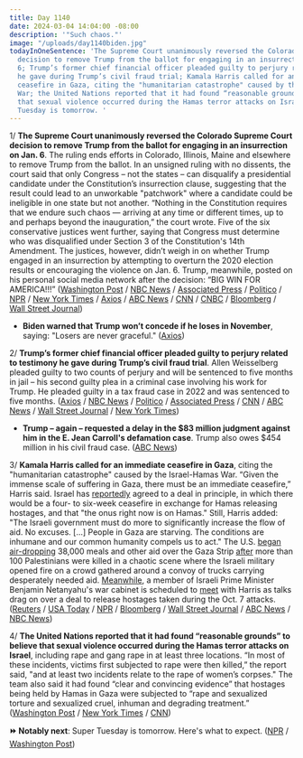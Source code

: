 ```yaml
---
title: Day 1140
date: 2024-03-04 14:04:00 -08:00
description: '"Such chaos."'
image: "/uploads/day1140biden.jpg"
todayInOneSentence: 'The Supreme Court unanimously reversed the Colorado Supreme Court
  decision to remove Trump from the ballot for engaging in an insurrection on Jan.
  6; Trump’s former chief financial officer pleaded guilty to perjury related to testimony
  he gave during Trump’s civil fraud trial; Kamala Harris called for an immediate
  ceasefire in Gaza, citing the "humanitarian catastrophe" caused by the Israel-Hamas
  War; the United Nations reported that it had found “reasonable grounds” to believe
  that sexual violence occurred during the Hamas terror attacks on Israel; and Super
  Tuesday is tomorrow. '
---
```


1/ **The Supreme Court unanimously reversed the Colorado Supreme Court decision to remove Trump from the ballot for engaging in an insurrection on Jan. 6**. The ruling ends efforts in Colorado, Illinois, Maine and elsewhere to remove Trump from the ballot. In an unsigned ruling with no dissents, the court said that only Congress – not the states – can disqualify a presidential candidate under the Constitution’s insurrection clause, suggesting that the result could lead to an unworkable "patchwork" where a candidate could be ineligible in one state but not another. “Nothing in the Constitution requires that we endure such chaos — arriving at any time or different times, up to and perhaps beyond the inauguration,” the court wrote. Five of the six conservative justices went further, saying that Congress must determine who was disqualified under Section 3 of the Constitution's 14th Amendment. The justices, however, didn’t weigh in on whether Trump engaged in an insurrection by attempting to overturn the 2020 election results or encouraging the violence on Jan. 6. Trump, meanwhile, posted on his personal social media network after the decision: “BIG WIN FOR AMERICA!!!” ([Washington Post](https://www.washingtonpost.com/politics/2024/03/04/supreme-court-trump-ballot-decision/) / [NBC News](https://www.nbcnews.com/politics/supreme-court/supreme-court-rules-trump-cannot-kicked-colorado-ballot-rcna132291) / [Associated Press](https://apnews.com/article/supreme-court-trump-insurrection-election-colorado-51e79c0f03013034c8a042cb278b6446) / [Politico](https://www.politico.com/news/2024/03/04/states-cant-remove-trump-from-ballot-supreme-court-says-00144673) / [NPR](https://www.npr.org/2024/03/04/1230453714/supreme-court-trump-colorado-ballot) / [New York Times](https://www.nytimes.com/live/2024/03/04/us/trump-supreme-court-colorado-ballot) / [Axios](https://www.axios.com/2024/03/04/supreme-court-trump-colorado-ballot) / [ABC News](https://abcnews.go.com/Politics/us-supreme-court-rules-trump-historic-14th-amendment/story?id=107158454) / [CNN](https://www.cnn.com/politics/live-news/supreme-court-opinion-trump-ballot-03-04-24/index.html) / [CNBC](https://www.cnbc.com/2024/03/04/supreme-court-rules-in-trump-colorado-ballot-case.html) / [Bloomberg](https://www.bloomberg.com/news/articles/2024-03-04/supreme-court-rules-trump-can-appear-on-presidential-ballots?srnd=homepage-americas&sref=MIBMEEoj) / [Wall Street Journal](https://www.wsj.com/us-news/law/supreme-court-ruling-trump-ballot-colorado-092852fe))

* **Biden warned that Trump won’t concede if he loses in November**, saying: "Losers are never graceful." ([Axios](https://www.axios.com/2024/03/04/biden-trump-2024-election-concede))

2/ **Trump’s former chief financial officer pleaded guilty to perjury related to testimony he gave during Trump’s civil fraud trial**. Allen Weisselberg pleaded guilty to two counts of perjury and will be sentenced to five months in jail – his second guilty plea in a criminal case involving his work for Trump. He pleaded guilty in a tax fraud case in 2022 and was sentenced to five months. ([Axios](https://www.axios.com/2024/03/04/allen-weisselberg-perjury-trump-trial-guilty-plea) / [NBC News](https://www.nbcnews.com/politics/donald-trump/ex-trump-cfo-weisselberg-plead-guilty-perjury-civil-fraud-case-rcna141612) / [Politico](https://www.politico.com/news/2024/03/04/trump-cfo-weisselberg-perjury-00144704) / [Associated Press](https://apnews.com/article/trump-fraud-weisselberg-perjury-0101a9972cefd1e1fb4ba6d36e69fecb) / [CNN](https://www.cnn.com/2024/03/04/politics/allen-weisselberg-trump-org-cfo-plea-perjury/) / [ABC News](https://abcnews.go.com/US/trump-organization-cfo-allen-weisselberg-plead-guilty-perjury/story?id=107767924) / [Wall Street Journal](https://www.wsj.com/us-news/law/ex-trump-cfo-pleads-guilty-to-perjury-charges-6f937965) / [New York Times](https://www.nytimes.com/2024/03/04/nyregion/weisselberg-guilty-trump-business.html))

* **Trump – again – requested a delay in the $83 million judgment against him in the E. Jean Carroll's defamation case**. Trump also owes $454 million in his civil fraud case. ([ABC News](https://abcnews.go.com/US/trump-seeks-delay-83m-judgment-jean-carroll-case/story?id=107782842))

3/ **Kamala Harris called for an immediate ceasefire in Gaza**, citing the "humanitarian catastrophe" caused by the Israel-Hamas War. “Given the immense scale of suffering in Gaza, there must be an immediate ceasefire,” Harris said. Israel has [reportedly](https://apnews.com/article/israel-hamas-war-news-03-02-2024-531593c27931a2764357b6f7b11ce394) agreed to a deal in principle, in which there would be a four- to six-week ceasefire in exchange for Hamas releasing hostages, and that "the onus right now is on Hamas." Still, Harris added: "The Israeli government must do more to significantly increase the flow of aid. No excuses. \[...\] People in Gaza are starving. The conditions are inhumane and our common humanity compels us to act." The U.S. [began](https://www.wsj.com/world/middle-east/negotiators-scramble-to-rescue-gaza-hostage-talks-after-deadly-convoy-incident-b446a5e3) [air-dropping](https://www.nytimes.com/2024/03/02/world/middleeast/us-airdrop-gaza-aid.html) 38,000 meals and other aid over the Gaza Strip [after](https://apnews.com/article/israel-hamas-gaza-airdrop-humanitarian-assistance-f8bc071193f89906abf21478bc70a084) more than 100 Palestinians were killed in a chaotic scene where the Israeli military opened fire on a crowd gathered around a convoy of trucks carrying desperately needed aid. [Meanwhile](https://www.npr.org/2024/03/02/1235570881/harris-israel-gantz-gaza-ceasefire-biden-netanyahu), a member of Israeli Prime Minister Benjamin Netanyahu's war cabinet is scheduled to [meet](https://www.npr.org/2024/03/02/1235570881/harris-israel-gantz-gaza-ceasefire-biden-netanyahu) with Harris as talks drag on over a deal to release hostages taken during the Oct. 7 attacks. ([Reuters](https://www.reuters.com/world/us-vp-harris-urges-israeli-government-do-more-boost-aid-into-gaza-2024-03-03/) / [USA Today](https://www.usatoday.com/story/news/politics/2024/03/03/kamala-harris-immediate-ceasefire-gaza/72833162007/) / [NPR](https://www.npr.org/2024/03/04/1234822836/kamala-harris-benny-gantz-gaza-cease-fire-israel-hamas) / [Bloomberg](https://www.bloomberg.com/news/articles/2024-03-03/harris-calls-for-gaza-cease-fire-release-of-israeli-hostages?srnd=politics-vp&sref=MIBMEEoj) / [Wall Street Journal](https://www.wsj.com/world/harris-calls-for-gaza-cease-fire-as-she-urges-hamas-to-accept-deal-84f27689) / [ABC News](https://abcnews.go.com/Politics/vice-president-kamala-harris-returns-selma-mark-bloody/story?id=107753453) / [NBC News](https://www.nbcnews.com/news/world/live-blog/israel-hamas-war-live-updates-rcna141594))

4/ **The United Nations reported that it had found “reasonable grounds” to believe that sexual violence occurred during the Hamas terror attacks on Israel**, including rape and gang rape in at least three locations. “In most of these incidents, victims first subjected to rape were then killed,” the report said, "and at least two incidents relate to the rape of women’s corpses." The team also said it had found “clear and convincing evidence” that hostages being held by Hamas in Gaza were subjected to “rape and sexualized torture and sexualized cruel, inhuman and degrading treatment.” ([Washington Post](https://www.washingtonpost.com/world/2024/03/04/israel-hamas-war-news-gaza-palestine/#link-MVPCJFYKPVHJHIVS2GUXLG6WQQ) / [New York Times](https://www.nytimes.com/live/2024/03/04/world/israel-hamas-war-gaza-news) / [CNN](https://www.cnn.com/2024/03/04/europe/un-team-sexual-abuse-oct-7-hostages-intl/index.html))

**⏩ Notably next**: Super Tuesday is tomorrow. Here's what to expect. ([NPR](https://www.npr.org/2024/03/04/1234950789/super-tuesday-2024-when-primary) / [Washington Post](https://www.washingtonpost.com/elections/2024/03/04/questions-answers-super-tuesday-polling/))